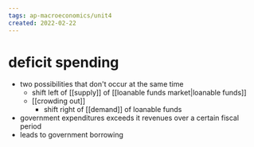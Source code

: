 ```yaml
---
tags: ap-macroeconomics/unit4 
created: 2022-02-22
---
```


# deficit spending

- two possibilities that don't occur at the same time
	- shift left of [[supply]] of [[loanable funds market|loanable funds]]
	- [[crowding out]]
		- shift right of [[demand]] of loanable funds
- government expenditures exceeds it revenues over a certain fiscal period
- leads to government borrowing 
